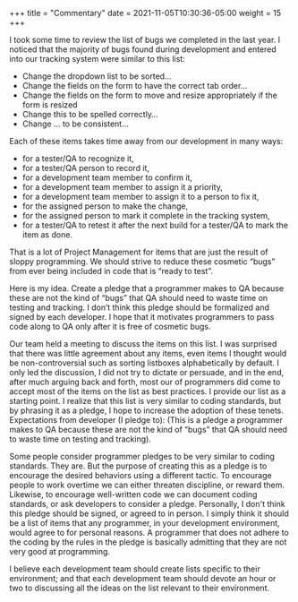 +++
title = "Commentary"
date = 2021-11-05T10:30:36-05:00
weight = 15
+++

I took some time to review the list of bugs we completed in the last year. I noticed that the majority of bugs found during development and entered into our tracking system were similar to this list:

* Change the dropdown list to be sorted…
* Change the fields on the form to have the correct tab order…
* Change the fields on the form to move and resize appropriately if the form is resized
* Change this to be spelled correctly…
* Change … to be consistent…

Each of these items takes time away from our development in many ways:

* for a tester/QA to recognize it,
* for a tester/QA person to record it,
* for a development team member to confirm it,
* for a development team member to assign it a priority,
* for a development team member to assign it to a person to fix it,
* for the assigned person to make the change,
* for the assigned person to mark it complete in the tracking system,
* for a tester/QA to retest it after the next build  for a tester/QA to mark the item as done.

That is a lot of Project Management for items that are just the result of sloppy programming.  We should strive to reduce these cosmetic “bugs” from ever being included in code that is “ready to test”.

Here is my idea.  Create a pledge that a programmer makes to QA because these are not the kind of “bugs” that QA should need to waste time on testing and tracking. I don’t think this pledge should be formalized and signed by each developer. I hope that it motivates programmers to pass code along to QA only after it is free of cosmetic bugs.

Our team held a meeting to discuss the items on this list. I was surprised that there was little agreement about any items, even items I thought would be non-controversial such as sorting listboxes alphabetically by default. I only led the discussion, I did not try to dictate or persuade, and in the end, after much arguing back and forth, most our of programmers did come to accept most of the items on the list as best practices. I provide our list as a starting point.  I realize that this list is very similar to coding standards, but by phrasing it as a pledge, I hope to increase the adoption of these tenets.
Expectations from developer (I pledge to):  (This is a pledge a programmer makes to QA because these are not the kind of “bugs” that QA should need to waste time on testing and tracking).

Some people consider programmer pledges to be very similar to coding standards. They are.  But the purpose of creating this as a pledge is to encourage the desired behaviors using a different tactic.  To encourage people to work overtime we can either threaten discipline, or reward them.  Likewise, to encourage well-written code we can document coding standards, or ask developers to consider a pledge.  Personally, I don't think this pledge should be signed, or agreed to in person.  I simply think it should be a list of items that any programmer, in your development environment, would agree to for personal reasons.  A programmer that does not adhere to the coding by the rules in the pledge is basically admitting that they are not very good at programming.

I believe each development team should create lists specific to their environment; and that each development team should devote an hour or two to discussing all the ideas on the list relevant to their environment.